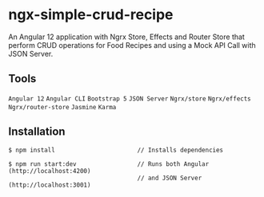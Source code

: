 # ngx-simple-crud-recipe

An Angular 12 application with Ngrx Store, Effects and Router Store that perform CRUD operations for Food Recipes and using a Mock API Call with JSON Server.

## Tools

`Angular 12` `Angular CLI` `Bootstrap 5` `JSON Server` `Ngrx/store` `Ngrx/effects` `Ngrx/router-store` `Jasmine` `Karma`

## Installation

```
$ npm install                       // Installs dependencies

$ npm run start:dev                 // Runs both Angular (http://localhost:4200) 
                                    // and JSON Server (http://localhost:3001)
```
